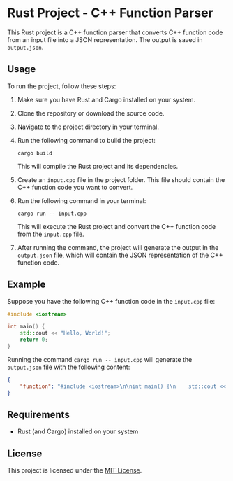 # Rust Project - C++ Function Parser

This Rust project is a C++ function parser that converts C++ function code from an input file into a JSON representation. The output is saved in `output.json`.

## Usage

To run the project, follow these steps:

1. Make sure you have Rust and Cargo installed on your system.
2. Clone the repository or download the source code.
3. Navigate to the project directory in your terminal.
4. Run the following command to build the project:

   ```shell
   cargo build
   ```

   This will compile the Rust project and its dependencies.

5. Create an `input.cpp` file in the project folder. This file should contain the C++ function code you want to convert.
6. Run the following command in your terminal:

   ```shell
   cargo run -- input.cpp
   ```

   This will execute the Rust project and convert the C++ function code from the `input.cpp` file.

7. After running the command, the project will generate the output in the `output.json` file, which will contain the JSON representation of the C++ function code.

## Example

Suppose you have the following C++ function code in the `input.cpp` file:

```cpp
#include <iostream>

int main() {
    std::cout << "Hello, World!";
    return 0;
}
```

Running the command `cargo run -- input.cpp` will generate the `output.json` file with the following content:

```json
{
    "function": "#include <iostream>\n\nint main() {\n    std::cout << \"Hello, World!\";\n    return 0;\n}"
}
```

## Requirements

- Rust (and Cargo) installed on your system

## License

This project is licensed under the [MIT License](LICENSE).
```
